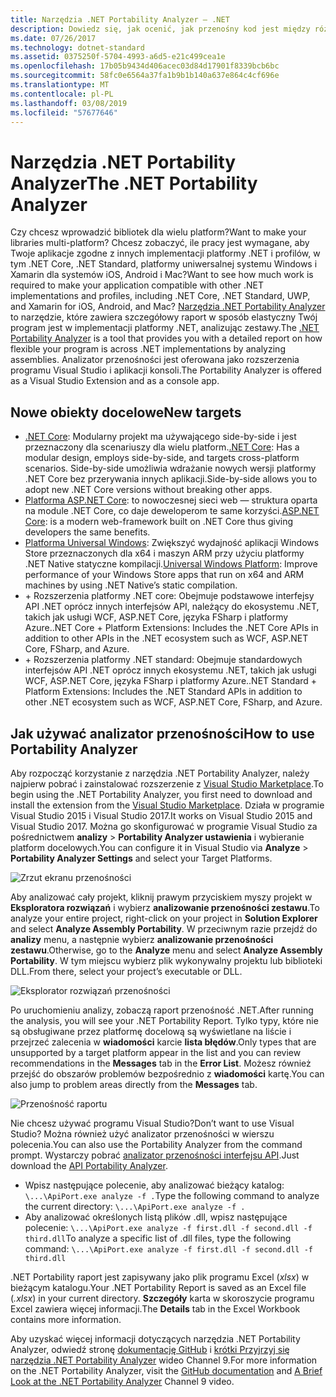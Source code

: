 ```yaml
---
title: Narzędzia .NET Portability Analyzer — .NET
description: Dowiedz się, jak ocenić, jak przenośny kod jest między różne implementacje platformy .NET, takich jak .NET Core, .NET Standard, platformy uniwersalnej systemu Windows i Xamarin za pomocą narzędzia .NET Portability Analyzer.
ms.date: 07/26/2017
ms.technology: dotnet-standard
ms.assetid: 0375250f-5704-4993-a6d5-e21c499cea1e
ms.openlocfilehash: 17b05b9434d406acec03d84d17901f8339bcb6bc
ms.sourcegitcommit: 58fc0e6564a37fa1b9b1b140a637e864c4cf696e
ms.translationtype: MT
ms.contentlocale: pl-PL
ms.lasthandoff: 03/08/2019
ms.locfileid: "57677646"
---
```

# <a name="the-net-portability-analyzer"></a><span data-ttu-id="9303b-103">Narzędzia .NET Portability Analyzer</span><span class="sxs-lookup"><span data-stu-id="9303b-103">The .NET Portability Analyzer</span></span>

<span data-ttu-id="9303b-104">Czy chcesz wprowadzić bibliotek dla wielu platform?</span><span class="sxs-lookup"><span data-stu-id="9303b-104">Want to make your libraries multi-platform?</span></span> <span data-ttu-id="9303b-105">Chcesz zobaczyć, ile pracy jest wymagane, aby Twoje aplikacje zgodne z innych implementacji platformy .NET i profilów, w tym .NET Core, .NET Standard, platformy uniwersalnej systemu Windows i Xamarin dla systemów iOS, Android i Mac?</span><span class="sxs-lookup"><span data-stu-id="9303b-105">Want to see how much work is required to make your application compatible with other .NET implementations and profiles, including .NET Core, .NET Standard, UWP, and Xamarin for iOS, Android, and Mac?</span></span> <span data-ttu-id="9303b-106">[Narzędzia .NET Portability Analyzer](https://marketplace.visualstudio.com/items?itemName=ConnieYau.NETPortabilityAnalyzer) to narzędzie, które zawiera szczegółowy raport w sposób elastyczny Twój program jest w implementacji platformy .NET, analizując zestawy.</span><span class="sxs-lookup"><span data-stu-id="9303b-106">The [.NET Portability Analyzer](https://marketplace.visualstudio.com/items?itemName=ConnieYau.NETPortabilityAnalyzer) is a tool that provides you with a detailed report on how flexible your program is across .NET implementations by analyzing assemblies.</span></span> <span data-ttu-id="9303b-107">Analizator przenośności jest oferowana jako rozszerzenia programu Visual Studio i aplikacji konsoli.</span><span class="sxs-lookup"><span data-stu-id="9303b-107">The Portability Analyzer is offered as a Visual Studio Extension and as a console app.</span></span>

## <a name="new-targets"></a><span data-ttu-id="9303b-108">Nowe obiekty docelowe</span><span class="sxs-lookup"><span data-stu-id="9303b-108">New targets</span></span>

* <span data-ttu-id="9303b-109">[.NET Core](../../core/index.md): Modularny projekt ma używającego side-by-side i jest przeznaczony dla scenariuszy dla wielu platform.</span><span class="sxs-lookup"><span data-stu-id="9303b-109">[.NET Core](../../core/index.md): Has a modular design, employs side-by-side, and targets cross-platform scenarios.</span></span> <span data-ttu-id="9303b-110">Side-by-side umożliwia wdrażanie nowych wersji platformy .NET Core bez przerywania innych aplikacji.</span><span class="sxs-lookup"><span data-stu-id="9303b-110">Side-by-side allows you to adopt new .NET Core versions without breaking other apps.</span></span>
* <span data-ttu-id="9303b-111">[Platforma ASP.NET Core](/aspnet/core): to nowoczesnej sieci web — struktura oparta na module .NET Core, co daje deweloperom te same korzyści.</span><span class="sxs-lookup"><span data-stu-id="9303b-111">[ASP.NET Core](/aspnet/core): is a modern web-framework built on .NET Core thus giving developers the same benefits.</span></span>
* <span data-ttu-id="9303b-112">[Platforma Universal Windows](https://blogs.msdn.microsoft.com/dotnet/2014/04/24/net-native-performance): Zwiększyć wydajność aplikacji Windows Store przeznaczonych dla x64 i maszyn ARM przy użyciu platformy .NET Native statyczne kompilacji.</span><span class="sxs-lookup"><span data-stu-id="9303b-112">[Universal Windows Platform](https://blogs.msdn.microsoft.com/dotnet/2014/04/24/net-native-performance): Improve performance of your Windows Store apps that run on x64 and ARM machines by using .NET Native’s static compilation.</span></span> 
* <span data-ttu-id="9303b-113">+ Rozszerzenia platformy .NET core: Obejmuje podstawowe interfejsy API .NET oprócz innych interfejsów API, należący do ekosystemu .NET, takich jak usługi WCF, ASP.NET Core, języka FSharp i platformy Azure.</span><span class="sxs-lookup"><span data-stu-id="9303b-113">.NET Core + Platform Extensions: Includes the .NET Core APIs in addition to other APIs in the .NET ecosystem such as WCF, ASP.NET Core, FSharp, and Azure.</span></span>
* <span data-ttu-id="9303b-114">+ Rozszerzenia platformy .NET standard: Obejmuje standardowych interfejsów API .NET oprócz innych ekosystemu .NET, takich jak usługi WCF, ASP.NET Core, języka FSharp i platformy Azure.</span><span class="sxs-lookup"><span data-stu-id="9303b-114">.NET Standard + Platform Extensions: Includes the .NET Standard APIs in addition to other .NET ecosystem such as WCF, ASP.NET Core, FSharp, and Azure.</span></span>

## <a name="how-to-use-portability-analyzer"></a><span data-ttu-id="9303b-115">Jak używać analizator przenośności</span><span class="sxs-lookup"><span data-stu-id="9303b-115">How to use Portability Analyzer</span></span>

<span data-ttu-id="9303b-116">Aby rozpocząć korzystanie z narzędzia .NET Portability Analyzer, należy najpierw pobrać i zainstalować rozszerzenie z [Visual Studio Marketplace](https://marketplace.visualstudio.com/items?itemName=ConnieYau.NETPortabilityAnalyzer).</span><span class="sxs-lookup"><span data-stu-id="9303b-116">To begin using the .NET Portability Analyzer, you first need to download and install the extension from the [Visual Studio Marketplace](https://marketplace.visualstudio.com/items?itemName=ConnieYau.NETPortabilityAnalyzer).</span></span> <span data-ttu-id="9303b-117">Działa w programie Visual Studio 2015 i Visual Studio 2017.</span><span class="sxs-lookup"><span data-stu-id="9303b-117">It works on Visual Studio 2015 and Visual Studio 2017.</span></span> <span data-ttu-id="9303b-118">Można go skonfigurować w programie Visual Studio za pośrednictwem **analizy** > **Portability Analyzer ustawienia** i wybieranie platform docelowych.</span><span class="sxs-lookup"><span data-stu-id="9303b-118">You can configure it in Visual Studio via **Analyze** > **Portability Analyzer Settings** and select your Target Platforms.</span></span>

![Zrzut ekranu przenośności](./media/portability-analyzer/portability-screenshot.png)

<span data-ttu-id="9303b-120">Aby analizować cały projekt, kliknij prawym przyciskiem myszy projekt w **Eksploratora rozwiązań** i wybierz **analizowanie przenośności zestawu**.</span><span class="sxs-lookup"><span data-stu-id="9303b-120">To analyze your entire project, right-click on your project in **Solution Explorer** and select **Analyze Assembly Portability**.</span></span> <span data-ttu-id="9303b-121">W przeciwnym razie przejdź do **analizy** menu, a następnie wybierz **analizowanie przenośności zestawu**.</span><span class="sxs-lookup"><span data-stu-id="9303b-121">Otherwise, go to the **Analyze** menu and select **Analyze Assembly Portability**.</span></span> <span data-ttu-id="9303b-122">W tym miejscu wybierz plik wykonywalny projektu lub biblioteki DLL.</span><span class="sxs-lookup"><span data-stu-id="9303b-122">From there, select your project’s executable or DLL.</span></span>

![Eksplorator rozwiązań przenośności](./media/portability-analyzer/portability-solution-explorer.png)

<span data-ttu-id="9303b-124">Po uruchomieniu analizy, zobaczą raport przenośność .NET.</span><span class="sxs-lookup"><span data-stu-id="9303b-124">After running the analysis, you will see your .NET Portability Report.</span></span> <span data-ttu-id="9303b-125">Tylko typy, które nie są obsługiwane przez platformę docelową są wyświetlane na liście i przejrzeć zalecenia w **wiadomości** karcie **lista błędów**.</span><span class="sxs-lookup"><span data-stu-id="9303b-125">Only types that are unsupported by a target platform appear in the list and you can review recommendations in the **Messages** tab in the **Error List**.</span></span> <span data-ttu-id="9303b-126">Możesz również przejść do obszarów problemów bezpośrednio z **wiadomości** kartę.</span><span class="sxs-lookup"><span data-stu-id="9303b-126">You can also jump to problem areas directly from the **Messages** tab.</span></span>

![Przenośność raportu](./media/portability-analyzer/portability-report.png)

<span data-ttu-id="9303b-128">Nie chcesz używać programu Visual Studio?</span><span class="sxs-lookup"><span data-stu-id="9303b-128">Don’t want to use Visual Studio?</span></span> <span data-ttu-id="9303b-129">Można również użyć analizator przenośności w wierszu polecenia.</span><span class="sxs-lookup"><span data-stu-id="9303b-129">You can also use the Portability Analyzer from the command prompt.</span></span> <span data-ttu-id="9303b-130">Wystarczy pobrać [analizator przenośności interfejsu API](https://www.microsoft.com/download/details.aspx?id=42678).</span><span class="sxs-lookup"><span data-stu-id="9303b-130">Just download the [API Portability Analyzer](https://www.microsoft.com/download/details.aspx?id=42678).</span></span>

*   <span data-ttu-id="9303b-131">Wpisz następujące polecenie, aby analizować bieżący katalog: `\...\ApiPort.exe analyze -f .`</span><span class="sxs-lookup"><span data-stu-id="9303b-131">Type the following command to analyze the current directory: `\...\ApiPort.exe analyze -f .`</span></span>
*   <span data-ttu-id="9303b-132">Aby analizować określonych listą plików .dll, wpisz następujące polecenie: `\...\ApiPort.exe analyze -f first.dll -f second.dll -f third.dll`</span><span class="sxs-lookup"><span data-stu-id="9303b-132">To analyze a specific list of .dll files, type the following command: `\...\ApiPort.exe analyze -f first.dll -f second.dll -f third.dll`</span></span>

<span data-ttu-id="9303b-133">.NET Portability raport jest zapisywany jako plik programu Excel (*xlsx*) w bieżącym katalogu.</span><span class="sxs-lookup"><span data-stu-id="9303b-133">Your .NET Portability Report is saved as an Excel file (*.xlsx*) in your current directory.</span></span> <span data-ttu-id="9303b-134">**Szczegóły** karta w skoroszycie programu Excel zawiera więcej informacji.</span><span class="sxs-lookup"><span data-stu-id="9303b-134">The **Details** tab in the Excel Workbook contains more information.</span></span>

<span data-ttu-id="9303b-135">Aby uzyskać więcej informacji dotyczących narzędzia .NET Portability Analyzer, odwiedź stronę [dokumentację GitHub](https://github.com/Microsoft/dotnet-apiport#documentation) i [krótki Przyjrzyj się narzędzia .NET Portability Analyzer](https://channel9.msdn.com/Blogs/Seth-Juarez/A-Brief-Look-at-the-NET-Portability-Analyzer) wideo Channel 9.</span><span class="sxs-lookup"><span data-stu-id="9303b-135">For more information on the .NET Portability Analyzer, visit the [GitHub documentation](https://github.com/Microsoft/dotnet-apiport#documentation) and [A Brief Look at the .NET Portability Analyzer](https://channel9.msdn.com/Blogs/Seth-Juarez/A-Brief-Look-at-the-NET-Portability-Analyzer) Channel 9 video.</span></span>
